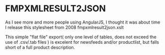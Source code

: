 FMPXMLRESULT2JSON
=================

As I see more and more people using AngularJS, I thought it was about time I release this stylesheet from 2008 fmpxmlresult2json.xslt

This simple "flat file" export( only one level of tables, does not exceed the use of .csv/.tab files ) is excelent for newsfeeds and/or productlist, but falls short of a full product description.
